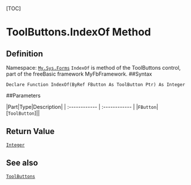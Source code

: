 [TOC]
# ToolButtons.IndexOf Method

## Definition
Namespace: [`My.Sys.Forms`](My.Sys.Forms.md)
`IndexOf` is method of the ToolButtons control, part of the freeBasic framework MyFbFramework.
##Syntax
```freeBasic
Declare Function IndexOf(ByRef FButton As ToolButton Ptr) As Integer
```

##Parameters

|Part|Type|Description|
| :------------ | :------------ |
|`FButton`|[`ToolButton`]||

## Return Value
[`Integer`]("https://www.freebasic.net/wiki/KeyPgInteger")
## See also
[`ToolButtons`](ToolButtons.md)
